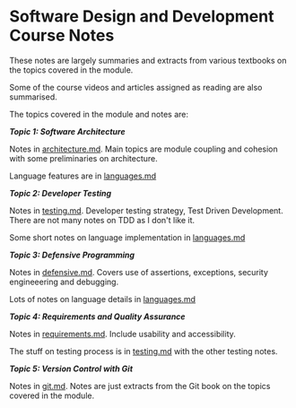 # Software Design and Development Course Notes

These notes are largely summaries and extracts from various textbooks on the topics covered in the module. 

Some of the course videos and articles assigned as reading are also summarised.

The topics covered in the module and notes are:

***Topic 1: Software Architecture*** 

Notes in [architecture.md](architecture.md). Main topics are module coupling and cohesion with some preliminaries on architecture.

Language features are in [languages.md](languages.md#modularity)

***Topic 2: Developer Testing***

Notes in [testing.md](testing.md). Developer testing strategy, Test Driven Development. There are not many notes on TDD as I don't like it.

Some short notes on language implementation in [languages.md](languages.md#unit-testing)

***Topic 3: Defensive Programming***

Notes in [defensive.md](defensive.md). Covers use of assertions, exceptions, security engineeering and debugging.

Lots of notes on language details in [languages.md](languages.md)

***Topic 4: Requirements and Quality Assurance***

Notes in [requirements.md](requirements.md). Include usability and accessibility.

The stuff on testing process is in [testing.md](testing.md#test-procedure-templates) with the other testing notes.

***Topic 5: Version Control with Git***

Notes in [git.md](git.md). Notes are just extracts from the Git book on the topics covered in the module.
